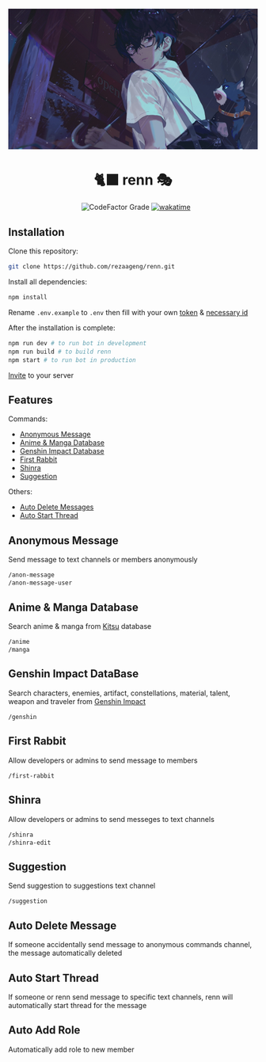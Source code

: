 <a href="https://twitter.com/fajyobore323/status/1449562477230903300?s=20&t=udF7we2rztKHqA33uLyWQQ">![Header](https://raw.githubusercontent.com/rezaageng/github-img/main/renn/renn169.jpg)</a>

<h1 align="center">🐈‍⬛ renn 🎭</h1>

<div align="center">
  <img src="https://img.shields.io/badge/Discord-%237289DA.svg?style=for-the-badge&logo=discord&logoColor=white" alt="">
  <img src="https://img.shields.io/badge/typescript-%23007ACC.svg?style=for-the-badge&logo=typescript&logoColor=white" alt="">
  <img src="https://img.shields.io/badge/node.js-6DA55F?style=for-the-badge&logo=node.js&logoColor=white" alt="">
  <img src="https://img.shields.io/codefactor/grade/github/rezaageng/renn?style=for-the-badge" alt="CodeFactor Grade">
  <a href="https://wakatime.com/badge/user/15ded74d-a9f6-457a-af7a-8b35101e5a02/project/edfb6260-a161-4b31-9e97-2edcdc4669bf"><img src="https://wakatime.com/badge/user/15ded74d-a9f6-457a-af7a-8b35101e5a02/project/edfb6260-a161-4b31-9e97-2edcdc4669bf.svg?style=for-the-badge" alt="wakatime"></a>
</div>

## Installation

Clone this repository:

```sh
git clone https://github.com/rezaageng/renn.git
```

Install all dependencies:

```sh
npm install
```

Rename `.env.example` to `.env` then fill with your own [token](https://discordjs.guide/preparations/setting-up-a-bot-application.html#creating-your-bot) & [necessary id](https://support.discord.com/hc/en-us/articles/206346498-Where-can-I-find-my-User-Server-Message-ID-)

After the installation is complete:

```sh
npm run dev # to run bot in development
npm run build # to build renn
npm start # to run bot in production
```

[Invite](https://discordjs.guide/preparations/adding-your-bot-to-servers.html#bot-invite-links) to your server

## Features

Commands:

- [Anonymous Message](#anonymous-message)
- [Anime & Manga Database](#anime--manga-database)
- [Genshin Impact Database](#genshin-impact-database)
- [First Rabbit](#first-rabbit)
- [Shinra](#shinra)
- [Suggestion](#suggestion)

Others:

- [Auto Delete Messages](#auto-delete-message)
- [Auto Start Thread](#auto-start-thread)

## Anonymous Message

Send message to text channels or members anonymously

```
/anon-message
/anon-message-user
```

## Anime & Manga Database

Search anime & manga from [Kitsu](https://kitsu.io/) database

```
/anime
/manga
```

## Genshin Impact DataBase

Search characters, enemies, artifact, constellations, material, talent, weapon and traveler from [Genshin Impact](https://genshin.hoyoverse.com/en)

```
/genshin
```

## First Rabbit

Allow developers or admins to send message to members

```
/first-rabbit
```

## Shinra

Allow developers or admins to send messeges to text channels

```
/shinra
/shinra-edit
```

## Suggestion

Send suggestion to suggestions text channel

```
/suggestion
```

## Auto Delete Message

If someone accidentally send message to anonymous commands channel, the message automatically deleted

## Auto Start Thread

If someone or renn send message to specific text channels, renn will automatically start thread for the message

## Auto Add Role

Automatically add role to new member
